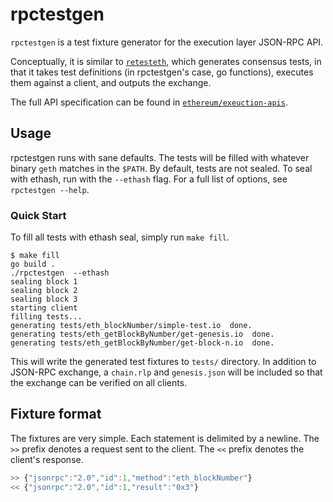 # rpctestgen

`rpctestgen` is a test fixture generator for the execution layer JSON-RPC API. 

Conceptually, it is similar to [`retesteth`][retesteth], which generates
consensus tests, in that it takes test definitions (in rpctestgen's case, go
functions), executes them against a client, and outputs the exchange.

The full API specification can be found in
[`ethereum/exeuction-apis`][execution-apis].

## Usage

rpctestgen runs with sane defaults. The tests will be filled with whatever
binary `geth` matches in the `$PATH`. By default, tests are not sealed. To seal
with ethash, run with the `--ethash` flag. For a full list of options, see
`rpctestgen --help`.

### Quick Start

To fill all tests with ethash seal, simply run `make fill`.

```console
$ make fill
go build .
./rpctestgen  --ethash
sealing block 1
sealing block 2
sealing block 3
starting client
filling tests...
generating tests/eth_blockNumber/simple-test.io  done.
generating tests/eth_getBlockByNumber/get-genesis.io  done.
generating tests/eth_getBlockByNumber/get-block-n.io  done.
```

This will write the generated test fixtures to `tests/` directory. In addition
to JSON-RPC exchange, a `chain.rlp` and `genesis.json` will be included so that
the exchange can be verified on all clients.

## Fixture format

The fixtures are very simple. Each statement is delimited by a newline. The
`>>` prefix denotes a request sent to the client. The `<<` prefix denotes the
client's response.

```js
>> {"jsonrpc":"2.0","id":1,"method":"eth_blockNumber"}
<< {"jsonrpc":"2.0","id":1,"result":"0x3"}
```

[retesteth]: https://github.com/ethereum/retesteth
[execution-apis]: https://github.com/ethereum/execution-apis
